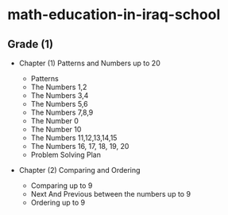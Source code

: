 # math-education-in-iraq-school

## Grade (1) 

- Chapter (1) Patterns and Numbers up to 20
  - Patterns
  - The Numbers 1,2
  - The Numbers 3,4
  - The Numbers 5,6
  - The Numbers 7,8,9
  - The Number 0
  - The Number 10
  - The Numbers 11,12,13,14,15
  - The Numbers 16, 17, 18, 19, 20
  - Problem Solving Plan 
  
- Chapter (2) Comparing and Ordering
  - Comparing up to 9
  - Next And Previous between the numbers up to 9
  - Ordering up to 9
  

  
